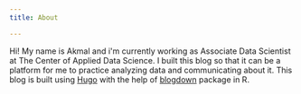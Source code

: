 ```yaml
---
title: About 

---
```


Hi! My name is Akmal and i'm currently working as Associate Data Scientist at The Center of Applied Data Science. I built this blog so that it can be a platform for me to practice analyzing data and communicating about it.
This blog is built using [Hugo](https://gohugo.io/) with the help of [blogdown](https://github.com/rstudio/blogdown) package in R.


